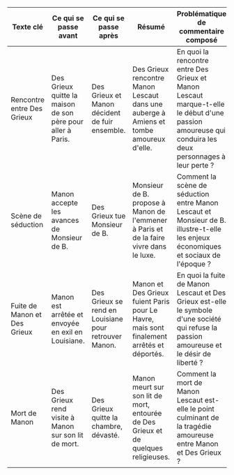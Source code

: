 | Texte clé                     | Ce qui se passe avant                                | Ce qui se passe après                               | Résumé                                                                                     | Problématique de commentaire composé                                                                                                                         |
|------------------------------|------------------------------------------------------|-----------------------------------------------------|--------------------------------------------------------------------------------------------|-----------------------------------------------------------------------------------------------------------------------------------------------------------------|
| Rencontre entre Des Grieux   | Des Grieux quitte la maison de son père pour aller à Paris. | Des Grieux et Manon décident de fuir ensemble. | Des Grieux rencontre Manon Lescaut dans une auberge à Amiens et tombe amoureux d'elle.      | En quoi la rencontre entre Des Grieux et Manon Lescaut marque-t-elle le début d'une passion amoureuse qui conduira les deux personnages à leur perte ?  |
| Scène de séduction            | Manon accepte les avances de Monsieur de B.          | Des Grieux tue Monsieur de B.                       | Monsieur de B. propose à Manon de l'emmener à Paris et de la faire vivre dans le luxe.     | Comment la scène de séduction entre Manon Lescaut et Monsieur de B. illustre-t-elle les enjeux économiques et sociaux de l'époque ?                                |
| Fuite de Manon et Des Grieux | Manon est arrêtée et envoyée en exil en Louisiane.  | Des Grieux se rend en Louisiane pour retrouver Manon. | Manon et Des Grieux fuient Paris pour Le Havre, mais sont finalement arrêtés et déportés. | En quoi la fuite de Manon Lescaut et Des Grieux est-elle le symbole d'une société qui refuse la passion amoureuse et le désir de liberté ?                          |
| Mort de Manon                | Des Grieux rend visite à Manon sur son lit de mort. | Des Grieux quitte la chambre, dévasté.             | Manon meurt sur son lit de mort, entourée de Des Grieux et de quelques religieuses.      | Comment la mort de Manon Lescaut est-elle le point culminant de la tragédie amoureuse entre Manon et Des Grieux ?                                             |
